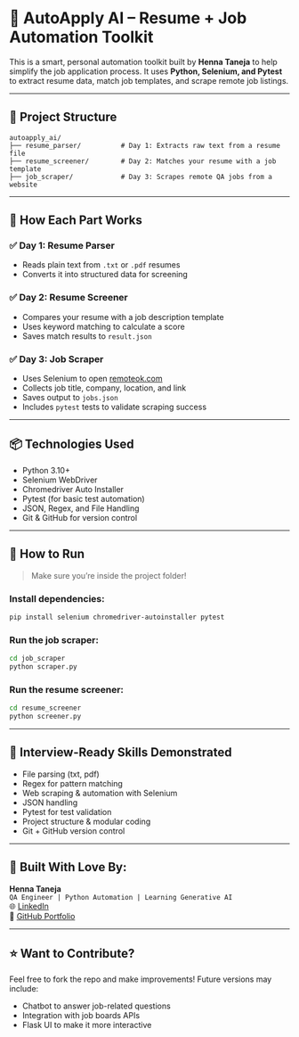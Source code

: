 # 🧠 AutoApply AI – Resume + Job Automation Toolkit

This is a smart, personal automation toolkit built by **Henna Taneja** to help simplify the job application process. It uses **Python, Selenium, and Pytest** to extract resume data, match job templates, and scrape remote job listings.

---

## 📁 Project Structure

```
autoapply_ai/
├── resume_parser/          # Day 1: Extracts raw text from a resume file
├── resume_screener/        # Day 2: Matches your resume with a job template
├── job_scraper/            # Day 3: Scrapes remote QA jobs from a website
```

---

## 🔧 How Each Part Works

### ✅ Day 1: Resume Parser
- Reads plain text from `.txt` or `.pdf` resumes
- Converts it into structured data for screening

### ✅ Day 2: Resume Screener
- Compares your resume with a job description template
- Uses keyword matching to calculate a score
- Saves match results to `result.json`

### ✅ Day 3: Job Scraper
- Uses Selenium to open [remoteok.com](https://remoteok.com/remote-qa-jobs)
- Collects job title, company, location, and link
- Saves output to `jobs.json`
- Includes `pytest` tests to validate scraping success

---

## 📦 Technologies Used

- Python 3.10+
- Selenium WebDriver
- Chromedriver Auto Installer
- Pytest (for basic test automation)
- JSON, Regex, and File Handling
- Git & GitHub for version control

---

## 🚀 How to Run

> Make sure you’re inside the project folder!

### Install dependencies:
```bash
pip install selenium chromedriver-autoinstaller pytest
```

### Run the job scraper:
```bash
cd job_scraper
python scraper.py
```

### Run the resume screener:
```bash
cd resume_screener
python screener.py
```

---

## 🧠 Interview-Ready Skills Demonstrated

- File parsing (txt, pdf)
- Regex for pattern matching
- Web scraping & automation with Selenium
- JSON handling
- Pytest for test validation
- Project structure & modular coding
- Git + GitHub version control

---

## 💼 Built With Love By:

**Henna Taneja**  
`QA Engineer | Python Automation | Learning Generative AI`  
🌐 [LinkedIn](https://linkedin.com/in/YOUR_PROFILE)  
📂 [GitHub Portfolio](https://github.com/YOUR_USERNAME)

---

## ⭐️ Want to Contribute?

Feel free to fork the repo and make improvements! Future versions may include:
- Chatbot to answer job-related questions
- Integration with job boards APIs
- Flask UI to make it more interactive
